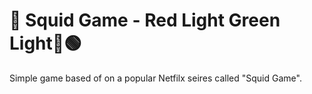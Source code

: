 # 🦑 Squid Game - Red Light Green Light🔴🟢

Simple game based of on a popular Netfilx seires called "Squid Game".
